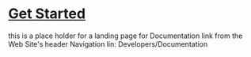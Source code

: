 # [Get Started](./Emotion/GetStarted.md)
this is a place holder for a landing page for Documentation link from the Web Site's header Navigation lin: Developers/Documentation
